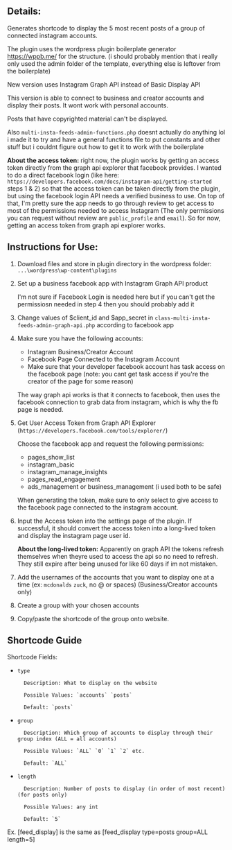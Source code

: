 ## Details:
Generates shortcode to display the 5 most recent posts of a group of connected instagram accounts.

The plugin uses the wordpress plugin boilerplate generator https://wppb.me/ for the structure. (i should probably mention that i really only used the admin folder of the template, everything else is leftover from the boilerplate)

New version uses Instagram Graph API instead of Basic Display API

This version is able to connect to business and creator accounts and display their posts. It wont work with personal accounts.

Posts that have copyrighted material can't be displayed.

Also `multi-insta-feeds-admin-functions.php` doesnt actually do anything lol i made it to try and have a general functions file to put constants and other stuff but i couldnt figure out how to get it to work with the boilerplate


**About the access token:** right now, the plugin works by getting an access token directly from the graph api explorer that facebook provides. I wanted to do a direct facebook login (like here: `https://developers.facebook.com/docs/instagram-api/getting-started` steps 1 & 2) so that the access token can be taken directly from the plugin, but using the facebook login API needs a verified business to use. On top of that, I'm pretty sure the app needs to go through review to get access to most of the permissions needed to access Instagram (The only permissions you can request without review are `public_profile` and `email`). So for now, getting an access token from graph api explorer works.

 
## Instructions for Use:
1. Download files and store in plugin directory in the wordpress folder: `...\wordpress\wp-content\plugins`

2. Set up a business facebook app with Instagram Graph API product

   I'm not sure if Facebook Login is needed here but if you can't get the permissiosn needed in step 4 then you should probably add it

4. Change values of $client_id and $app_secret in `class-multi-insta-feeds-admin-graph-api.php` according to facebook app

3. Make sure you have the following accounts:
    
    - Instagram Business/Creator Account
    - Facebook Page Connected to the Instagram Account
    - Make sure that your developer facebook account has task access on the facebook page (note: you cant get task access if you're the creator of the page for some reason)

    The way graph api works is that it connects to facebook, then uses the facebook connection to grab data from instagram, which is why the fb page is needed.

4. Get User Access Token from Graph API Explorer (`https://developers.facebook.com/tools/explorer/`)

   Choose the facebook app and request the following permissions:
    - pages_show_list
    - instagram_basic
    - instagram_manage_insights
    - pages_read_engagement
    - ads_management or business_management (i used both to be safe)

    When generating the token, make sure to only select to give access to the facebook page connected to the instagram account.

6. Input the Access token into the settings page of the plugin. If successful, it should convert the access token into a long-lived token and display the instagram page user id.

   **About the long-lived token:** Apparently on graph API the tokens refresh themselves when theyre used to access the api so no need to refresh. They still expire after being unused for like 60 days if im not mistaken.

8. Add the usernames of the accounts that you want to display one at a time (ex: `mcdonalds` `zuck`, no @ or spaces) (Business/Creator accounts only)

9. Create a group with your chosen accounts

10. Copy/paste the shortcode of the group onto website.

## Shortcode Guide

Shortcode Fields:

- `type`
  
        Description: What to display on the website
  
        Possible Values: `accounts` `posts`
  
        Default: `posts`
  
- `group`
  
        Description: Which group of accounts to display through their group index (ALL = all accounts)
  
        Possible Values: `ALL` `0` `1` `2` etc.
  
        Default: `ALL`
  
- `length` 

        Description: Number of posts to display (in order of most recent) (for posts only)
  
        Possible Values: any int
  
        Default: `5`
Ex. 
[feed_display] is the same as [feed_display type=posts group=ALL length=5]
